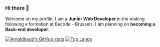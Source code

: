 ### Hi there 👋


Welcome on my profile. I am a **Junior Web Developer** in the making following a formation at Becode - Brussels.
I am planning on **becoming a Back-end developer**.

[![Arnoldhaub's GitHub stats](https://github-readme-stats.vercel.app/api?username=arnoldhaub)](https://github.com/arnoldhaub/github-readme-stats)
[![Top Langs](https://github-readme-stats.vercel.app/api/top-langs/?username=arnoldhaub&layout=compact)](https://github.com/arnoldhaub/github-readme-stats)

<!--
**arnoldhaub/arnoldhaub** is a ✨ _special_ ✨ repository because its `README.md` (this file) appears on your GitHub profile.


- 🔭 I’m currently working on ...
- 🌱 I’m currently learning ...
- 👯 I’m looking to collaborate on ...
- 🤔 I’m looking for help with ...
- 💬 Ask me about ...
- 📫 How to reach me: ...
- 😄 Pronouns: ...
- ⚡ Fun fact: ...
-->
